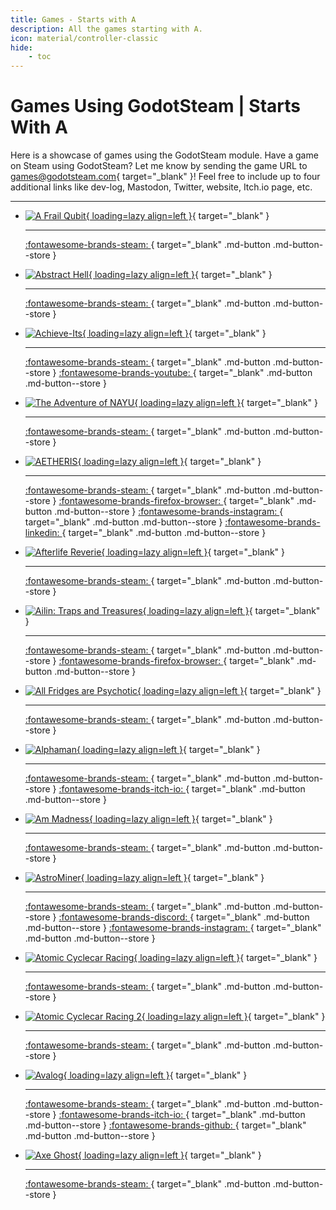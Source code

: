 ```yaml
---
title: Games - Starts with A
description: All the games starting with A.
icon: material/controller-classic
hide:
    - toc
---
```


# Games Using GodotSteam | Starts With A

Here is a showcase of games using the GodotSteam module. Have a game on Steam using GodotSteam? Let me know by sending the game URL to [games@godotsteam.com](mailto:games@godotsteam.com){ target="\_blank" }!  Feel free to include up to four additional links like dev-log, Mastodon, Twitter, website, Itch.io page, etc.

---

<div id="games" class="grid cards" markdown>

- [![A Frail Qubit](https://steamcdn-a.akamaihd.net/steam/apps/1697070/header.jpg){ loading=lazy align=left }](https://store.steampowered.com/app/1697070/A_Frail_Qubit/){ target="\_blank" }

	---

	[ :fontawesome-brands-steam: ](https://store.steampowered.com/app/1697070/A_Frail_Qubit/){ target="\_blank" .md-button .md-button--store }

- [![Abstract Hell](https://steamcdn-a.akamaihd.net/steam/apps/961190/header.jpg){ loading=lazy align=left }](https://store.steampowered.com/app/961190/Abstract_Hell/){ target="\_blank" }

	---

	[ :fontawesome-brands-steam: ](https://store.steampowered.com/app/961190/Abstract_Hell/){ target="\_blank" .md-button .md-button--store }

- [![Achieve-Its](https://steamcdn-a.akamaihd.net/steam/apps/3050660/header.jpg){ loading=lazy align=left }](https://store.steampowered.com/app/3050660/AchieveIts/){ target="\_blank" }

	---

	[ :fontawesome-brands-steam: ](https://store.steampowered.com/app/3050660/AchieveIts/){ target="\_blank" .md-button .md-button--store }
	[ :fontawesome-brands-youtube: ](https://www.youtube.com/@Lacozy){ target="\_blank" .md-button .md-button--store }

- [![The Adventure of NAYU](https://steamcdn-a.akamaihd.net/steam/apps/1476340/header.jpg){ loading=lazy align=left }](https://store.steampowered.com/app/1476340/The_Adventure_of_NAYU/){ target="\_blank" }

	---

	[ :fontawesome-brands-steam: ](https://store.steampowered.com/app/1476340/The_Adventure_of_NAYU/){ target="\_blank" .md-button .md-button--store }

- [![AETHERIS](https://steamcdn-a.akamaihd.net/steam/apps/1786010/header.jpg){ loading=lazy align=left }](https://store.steampowered.com/app/1786010/AETHERIS/){ target="\_blank" }

	---

	[ :fontawesome-brands-steam: ](https://store.steampowered.com/app/1786010/AETHERIS/){ target="\_blank" .md-button .md-button--store }
	[ :fontawesome-brands-firefox-browser: ](https://wildwits.games/){ target="\_blank" .md-button .md-button--store }
	[ :fontawesome-brands-instagram: ](https://www.instagram.com/wildwitsgames/){ target="\_blank" .md-button .md-button--store }
	[ :fontawesome-brands-linkedin: ](https://www.linkedin.com/company/wild-wits-games/){ target="\_blank" .md-button .md-button--store }

- [![Afterlife Reverie](https://steamcdn-a.akamaihd.net/steam/apps/3182140/header.jpg){ loading=lazy align=left }](https://store.steampowered.com/app/3182140/Afterlife_Reverie/){ target="\_blank" }

	---

	[ :fontawesome-brands-steam: ](https://store.steampowered.com/app/3182140/Afterlife_Reverie/){ target="\_blank" .md-button .md-button--store }

- [![Ailin: Traps and Treasures](https://steamcdn-a.akamaihd.net/steam/apps/2083630/header.jpg){ loading=lazy align=left }](https://store.steampowered.com/app/2083630/Ailin_Traps_and_Treasures/){ target="\_blank" }

	---

	[ :fontawesome-brands-steam: ](https://store.steampowered.com/app/2083630/Ailin_Traps_and_Treasures/){ target="\_blank" .md-button .md-button--store }
	[ :fontawesome-brands-firefox-browser: ](https://www.forgottendreamgames.com/){ target="\_blank" .md-button .md-button--store }

- [![All Fridges are Psychotic](https://steamcdn-a.akamaihd.net/steam/apps/2929590/header.jpg){ loading=lazy align=left }](https://store.steampowered.com/app/2929590/All_Fridges_are_Psychotic){ target="\_blank" }

	---

	[ :fontawesome-brands-steam: ](https://store.steampowered.com/app/2929590/All_Fridges_are_Psychotic){ target="\_blank" .md-button .md-button--store }

- [![Alphaman](https://steamcdn-a.akamaihd.net/steam/apps/1068800/header.jpg){ loading=lazy align=left }](https://store.steampowered.com/app/1068800/Alphaman/){ target="\_blank" }

	---

	[ :fontawesome-brands-steam: ](https://store.steampowered.com/app/1068800/Alphaman/){ target="\_blank" .md-button .md-button--store }
	[ :fontawesome-brands-itch-io: ](https://yomic.itch.io/alphaman){ target="\_blank" .md-button .md-button--store }

- [![Am Madness](https://steamcdn-a.akamaihd.net/steam/apps/1694380/header.jpg){ loading=lazy align=left }](https://store.steampowered.com/app/1694380/Am_Madness/){ target="\_blank" }

	---

	[ :fontawesome-brands-steam: ](https://store.steampowered.com/app/1694380/Am_Madness/){ target="\_blank" .md-button .md-button--store }

- [![AstroMiner](https://steamcdn-a.akamaihd.net/steam/apps/2437660/header.jpg){ loading=lazy align=left }](https://store.steampowered.com/app/2437660/Astrominer/){ target="\_blank" }

	---

	[ :fontawesome-brands-steam: ](https://store.steampowered.com/app/2437660/Astrominer/){ target="\_blank" .md-button .md-button--store }
	[ :fontawesome-brands-discord: ](https://discord.com/invite/eBUx9XXkcs){ target="\_blank" .md-button .md-button--store }
	[ :fontawesome-brands-instagram: ](https://www.instagram.com/astrominergame/){ target="\_blank" .md-button .md-button--store }

- [![Atomic Cyclecar Racing](https://steamcdn-a.akamaihd.net/steam/apps/1814150/header.jpg){ loading=lazy align=left }](https://store.steampowered.com/app/1814150/Atomic_Cyclecar_Racing/){ target="\_blank" }

	---

	[ :fontawesome-brands-steam: ](https://store.steampowered.com/app/1814150/Atomic_Cyclecar_Racing/){ target="\_blank" .md-button .md-button--store }

- [![Atomic Cyclecar Racing 2](https://steamcdn-a.akamaihd.net/steam/apps/3533560/header.jpg){ loading=lazy align=left }](https://store.steampowered.com/app/3533560/Atomic_Cyclecar_Racing_2){ target="\_blank" }

	---

	[ :fontawesome-brands-steam: ](https://store.steampowered.com/app/3533560/Atomic_Cyclecar_Racing_2){ target="\_blank" .md-button .md-button--store }

- [![Avalog](https://steamcdn-a.akamaihd.net/steam/apps/2480820/header.jpg){ loading=lazy align=left }](https://store.steampowered.com/app/2480820/Avalog/){ target="\_blank" }

	---

	[ :fontawesome-brands-steam: ](https://store.steampowered.com/app/2480820/Avalog/){ target="\_blank" .md-button .md-button--store }
	[ :fontawesome-brands-itch-io: ](https://avaloggames.itch.io/){ target="\_blank" .md-button .md-button--store }
	[ :fontawesome-brands-github: ](https://github.com/rmdocherty/Avalog_){ target="\_blank" .md-button .md-button--store }

- [![Axe Ghost](https://steamcdn-a.akamaihd.net/steam/apps/2712670/header.jpg){ loading=lazy align=left }](https://store.steampowered.com/app/2712670/Axe_Ghost/){ target="\_blank" }

	---

	[ :fontawesome-brands-steam: ](https://store.steampowered.com/app/2712670/Axe_Ghost/){ target="\_blank" .md-button .md-button--store }

</div>